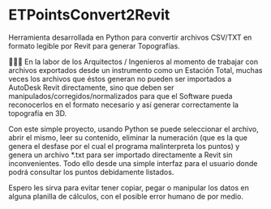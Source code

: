 # ETPointsConvert2Revit
Herramienta desarrollada en Python para convertir archivos CSV/TXT en formato legible por Revit para generar Topografías.

👷🏻‍♂️ En la labor de los Arquitectos / Ingenieros al momento de trabajar con archivos exportados desde un instrumento como un Estación Total, muchas veces los archivos que éstos generan no pueden ser importados a AutoDesk Revit directamente, sino que deben ser manipulados/corregidos/normalizados para que el Software pueda reconocerlos en el formato necesario y así generar correctamente la topografía en 3D.

Con este simple proyecto, usando Python se puede seleccionar el archivo, abrir el mismo, leer su contenido, eliminar la numeración (que es la que genera el desfase por el cual el programa malinterpreta los puntos) y genera un archivo *.txt para ser importado directamente a Revit sin inconvenientes.
Todo ello desde una simple interfaz para el usuario donde podrá consultar los puntos debidamente listados.

Espero les sirva para evitar tener copiar, pegar o manipular los datos en alguna planilla de cálculos, con el posible error humano de por medio.
